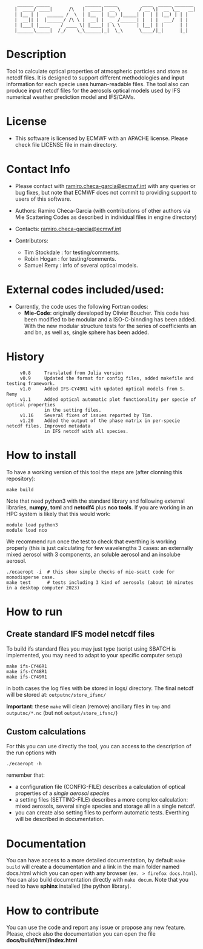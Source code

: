  

        ______ _____             ______ _____         ____  _____ _______   
       |  ____/ ____|      /\   |  ____|  __ \       / __ \|  __ \__   __|  
       | |__ | |   ______ /  \  | |__  | |__) |_____| |  | | |__) | | |     
       |  __|| |  |______/ /\ \ |  __| |  _  /______| |  | |  ___/  | |     
       | |___| |____    / ____ \| |____| | \ \      | |__| | |      | |     
       |______\_____|  /_/    \_\______|_|  \_\      \____/|_|      |_|      
     

# Description

Tool to calculate optical properties of atmospheric particles and store as netcdf files. It is designed to support different methodologies and input information for each specie uses human-readable files. The tool also can produce input netcdf files for the aerosols optical models used by IFS numerical weather prediction model and IFS/CAMs.

# License
  - This software is licensed by ECMWF with an APACHE license. Please check file LICENSE file in main directory.

# Contact Info
  - Please contact with ramiro.checa-garcia@ecmwf.int with any queries or bug fixes,
    but note that ECMWF does not commit to providing support to users of this software.

  - Authors:      Ramiro Checa-Garcia
                  (with contributions of other authors via Mie Scattering Codes as described in individual files in engine directory)
  - Contacts:     ramiro.checa-garcia@ecmwf.int
  - Contributors:
      - Tim Stockdale : for testing/comments.
      - Robin Hogan   : for testing/comments.
      - Samuel Remy   : info of several optical models.

# External codes included/used:

  - Currently, the code uses the following Fortran codes:
    - **Mie-Code**: originally developed by Olivier Boucher. This code has been modified to be modular 
                and a ISO-C-binnding has been added. With the new modular structure tests for the 
                series of coefficients an and bn, as well as, single sphere has been added. 

# History

```
     v0.8     Translated from Julia version
     v0.9     Updated the format for config files, added makefile and testing framework.
     v1.0     Added IFS-CY49R1 with updated optical models from S. Remy
     v1.1     Added optical automatic plot functionality per specie of optical properties 
              in the setting files. 
     v1.16    Several fixes of issues reported by Tim.
     v1.20    Added the output of the phase matrix in per-specie netcdf files. Improved metadata
              in IFS netcdf with all species.
```

# How to install

To have a working version of this tool the steps are (after clonning this repository):

```
make build
```

Note that need python3 with the standard library and following external libraries, **numpy**, **toml** and **netcdf4** plus **nco tools**. If you are working in an HPC system is likely that this would work:
```
module load python3
module load nco
```

We recommend run once the test to check that everthing is working properly (this is just calculating for few wavelengths 3 cases: an externally mixed aerosol with 3 components, an soluble aerosol and an insolube aerosol.

```
./ecaeropt -i  # this show simple checks of mie-scatt code for monodisperse case.
make test      # tests including 3 kind of aerosols (about 10 minutes in a desktop computer 2023)
```

# How to run

## Create standard IFS model netcdf files

To build ifs standard files you may just type (script using SBATCH is implemented, you may need to adapt to your specific computer setup)

```
make ifs-CY46R1
make ifs-CY48R1
make ifs-CY49R1    
```

in both cases the log files with be stored in logs/ directory. The final netcdf will be stored at: `outputnc/store_ifsnc/`

**Important**: these `make` will clean (remove) ancillary files in `tmp` and `outputnc/*.nc` (but not `output/store_ifsnc/`)

## Custom calculations

For this you can use directly the tool, you can access to the description of the run options with

```
./ecaeropt -h 
```

remember that:

-  a configuration file (CONFIG-FILE) describes a calculation of optical properties of a *single aerosol species*
-  a setting files (SETTING-FILE) describes a more complex calculation: mixed aerosols, several single species and storage all in a single netcdf.
-  you can create also setting files to perform automatic tests. Everthing will be described in documentation.

# Documentation

You can have access to a more detailed documentation, by default `make build` will create a documentation and a link in the main folder named docs.html which you can open with any browser (ex. ` > firefox docs.html`). You can also build documentation directly with `make docum`. Note that you need to have **sphinx** installed (the python library).

# How to contribute

You can use the code and report any issue or propose any new feature. Please, check also the documentation you can open the file **docs/build/html/index.html**




